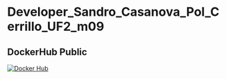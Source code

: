 # Developer_Sandro_Casanova_Pol_Cerrillo_UF2_m09


















## DockerHub Public
[![Docker Hub](https://img.shields.io/badge/Docker%20Hub-0db7ed?style=for-the-badge&logo=docker&logoColor=white)]([https://hub.docker.com/r/polcerrillo/m09-cerrillo-pol](https://hub.docker.com/repository/docker/polcerrillo/developer_sandro_casanova_pol_cerrillo_uf2_m09/tags?authuser=0))

